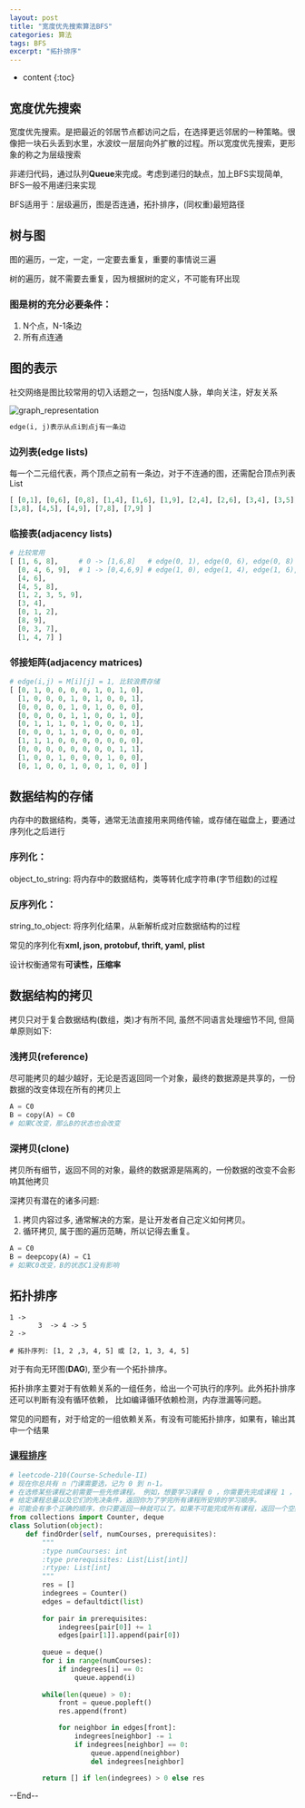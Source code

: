 ```yaml
---
layout: post
title: "宽度优先搜索算法BFS"
categories: 算法
tags: BFS
excerpt: "拓扑排序"
---
```


* content
{:toc}

## 宽度优先搜索

宽度优先搜索。是把最近的邻居节点都访问之后，在选择更远邻居的一种策略。很像把一块石头丢到水里，水波纹一层层向外扩散的过程。所以宽度优先搜索，更形象的称之为层级搜索

非递归代码，通过队列**Queue**来完成。考虑到递归的缺点，加上BFS实现简单, BFS一般不用递归来实现

BFS适用于：层级遍历，图是否连通，拓扑排序，(同权重)最短路径

## 树与图

图的遍历，一定，一定，一定要去重复，重要的事情说三遍

树的遍历，就不需要去重复，因为根据树的定义，不可能有环出现

### 图是树的充分必要条件：

1. N个点，N-1条边
2. 所有点连通

## 图的表示

社交网络是图比较常用的切入话题之一，包括N度人脉，单向关注，好友关系

![graph_representation](https://geemaple.github.io/images/graph_representation.png)

```python
edge(i, j)表示从点i到点j有一条边
```

### 边列表(edge lists)

每一个二元组代表，两个顶点之前有一条边，对于不连通的图，还需配合顶点列表List<V>

```python
[ [0,1], [0,6], [0,8], [1,4], [1,6], [1,9], [2,4], [2,6], [3,4], [3,5],
[3,8], [4,5], [4,9], [7,8], [7,9] ]
```

### 临接表(adjacency lists)

```python
# 比较常用
[ [1, 6, 8],     # 0 -> [1,6,8]   # edge(0, 1), edge(0, 6), edge(0, 8)
  [0, 4, 6, 9],  # 1 -> [0,4,6,9] # edge(1, 0), edge(1, 4), edge(1, 6), edge(1, 9)
  [4, 6],
  [4, 5, 8],
  [1, 2, 3, 5, 9],
  [3, 4],
  [0, 1, 2],
  [8, 9],
  [0, 3, 7],
  [1, 4, 7] ]
```

### 邻接矩阵(adjacency matrices)

```python
# edge(i,j) = M[i][j] = 1, 比较浪费存储
[ [0, 1, 0, 0, 0, 0, 1, 0, 1, 0],
  [1, 0, 0, 0, 1, 0, 1, 0, 0, 1],
  [0, 0, 0, 0, 1, 0, 1, 0, 0, 0],
  [0, 0, 0, 0, 1, 1, 0, 0, 1, 0],
  [0, 1, 1, 1, 0, 1, 0, 0, 0, 1],
  [0, 0, 0, 1, 1, 0, 0, 0, 0, 0],
  [1, 1, 1, 0, 0, 0, 0, 0, 0, 0],
  [0, 0, 0, 0, 0, 0, 0, 0, 1, 1],
  [1, 0, 0, 1, 0, 0, 0, 1, 0, 0],
  [0, 1, 0, 0, 1, 0, 0, 1, 0, 0] ]
```

## 数据结构的存储

内存中的数据结构，类等，通常无法直接用来网络传输，或存储在磁盘上，要通过序列化之后进行

### 序列化：

object_to_string: 将内存中的数据结构，类等转化成字符串(字节组数)的过程

### 反序列化：

string_to_object: 将序列化结果，从新解析成对应数据结构的过程

常见的序列化有**xml, json, protobuf, thrift, yaml, plist**

设计权衡通常有**可读性，压缩率**

## 数据结构的拷贝

拷贝只对于复合数据结构(数组，类)才有所不同, 虽然不同语言处理细节不同, 但简单原则如下:

### 浅拷贝(reference)

尽可能拷贝的越少越好，无论是否返回​同一个对象，最终的数据源是共享的，一份数据的改变体现在所有的拷贝上

```python
A = C0
B = copy(A) = C0
# 如果C改变，那么B的状态也会改变
```

### 深拷贝(clone)

拷贝所有细节，返回不同的对象，最终的数据源是隔离的，一份数据的改变不会影响其他拷贝

深拷贝有潜在的诸多问题:

1. 拷贝内容过多, 通常解决的方案，是让开发者自己定义如何拷贝。
2. 循环拷贝, 属于图的遍历范畴，所以记得去重复。

```python
A = C0
B = deepcopy(A) = C1
# 如果C0改变，B的状态C1没有影响
```

## 拓扑排序

```
1 ->
       3  -> 4 -> 5
2 ->

# 拓扑序列: [1, 2 ,3, 4, 5] 或 [2, 1, 3, 4, 5]
```

对于有向无环图(**DAG**), 至少有一个拓扑排序。

拓扑排序主要对于有依赖关系的一组任务，给出一个可执行的序列。此外拓扑排序还可以判断有没有循环依赖， 比如编译循环依赖检测，内存泄漏等问题。

常见的问题有，对于给定的一组依赖关系，有没有可能拓扑排序，如果有，输出其中一个结果

### [课程排序](https://leetcode.com/problems/course-schedule-ii/)

```python
# leetcode-210(Course-Schedule-II)
# 现在你总共有 n 门课需要选，记为 0 到 n-1。
# 在选修某些课程之前需要一些先修课程。 例如，想要学习课程 0 ，你需要先完成课程 1 ，我们用一个匹配来表示他们: [0,1]
# 给定课程总量以及它们的先决条件，返回你为了学完所有课程所安排的学习顺序。
# 可能会有多个正确的顺序，你只要返回一种就可以了。如果不可能完成所有课程，返回一个空数组。
from collections import Counter, deque
class Solution(object):
    def findOrder(self, numCourses, prerequisites):
        """
        :type numCourses: int
        :type prerequisites: List[List[int]]
        :rtype: List[int]
        """
        res = []
        indegrees = Counter()
        edges = defaultdict(list)
        
        for pair in prerequisites:
            indegrees[pair[0]] += 1
            edges[pair[1]].append(pair[0])
            
        queue = deque()
        for i in range(numCourses):
            if indegrees[i] == 0:
                queue.append(i)
                
        while(len(queue) > 0):
            front = queue.popleft()
            res.append(front)

            for neighbor in edges[front]:
                indegrees[neighbor] -= 1
                if indegrees[neighbor] == 0:
                    queue.append(neighbor)
                    del indegrees[neighbor]
                    
        return [] if len(indegrees) > 0 else res 
```

--End--